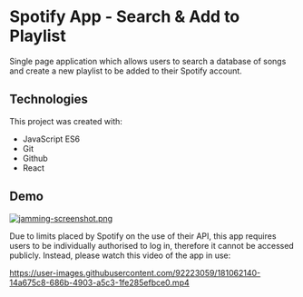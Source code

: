 # Spotify App - Search & Add to Playlist

Single page application which allows users to search a database of songs and create a new playlist to be added to their Spotify account.

## Technologies

This project was created with:
- JavaScript ES6
- Git
- Github
- React

## Demo

[![jamming-screenshot.png](https://i.postimg.cc/rF2H0vp4/jamming-screenshot.png)](https://postimg.cc/9z1bsgZX)

Due to limits placed by Spotify on the use of their API, this app requires users to be individually authorised to log in, therefore it cannot be accessed publicly. Instead, please watch this video of the app in use:

https://user-images.githubusercontent.com/92223059/181062140-14a675c8-686b-4903-a5c3-1fe285efbce0.mp4



